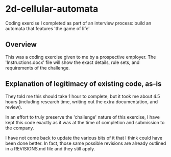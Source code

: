 # 2d-cellular-automata
Coding exercise I completed as part of an interview process: build an automata that features 'the game of life'

## Overview
This was a coding exercise given to me by a prospective employer. The 'Instructions.docx' file will show the exact details, rule sets, and requirements of the challenge.

## Explanation of legitimacy of existing code, as-is
They told me this should take 1 hour to complete, but it took me about 4.5 hours (including research time, writing out the extra documentation, and review).

In an effort to truly preserve the 'challenge' nature of this exercise, I have kept this code exactly as it was at the time of completion and submission to the company.

I have not come back to update the various bits of it that I think could have been done better. In fact, those same possible revisions are already outlined in a REVISIONS.md file and they still apply.
